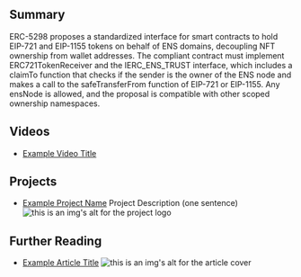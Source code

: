 ## Summary

ERC-5298 proposes a standardized interface for smart contracts to hold EIP-721 and EIP-1155 tokens on behalf of ENS domains, decoupling NFT ownership from wallet addresses. The compliant contract must implement ERC721TokenReceiver and the IERC_ENS_TRUST interface, which includes a claimTo function that checks if the sender is the owner of the ENS node and makes a call to the safeTransferFrom function of EIP-721 or EIP-1155. Any ensNode is allowed, and the proposal is compatible with other scoped ownership namespaces.

## Videos

- [Example Video Title](https://www.youtube.com/watch?v=TDGq4aeevgY)

## Projects

- [Example Project Name](https://xxxx.xxx/xxxxx) Project Description (one sentence) ![this is an img's alt for the project logo](https://xxxx.xxx/project-logo.xxx)

## Further Reading

- [Example Article Title](https://xxxx.xxx/xxxxx) ![this is an img's alt for the article cover](https://xxxx.xxx/article-cover.xxx)
